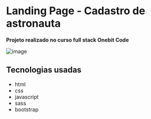 ﻿# Landing Page - Cadastro de astronauta

**Projeto realizado no curso full stack Onebit Code**

![image](https://user-images.githubusercontent.com/91425169/168441250-2cb22308-33dd-44b4-b991-da2392f9965e.png)


## Tecnologias usadas

- html
- css
- javascript
- sass
- bootstrap

